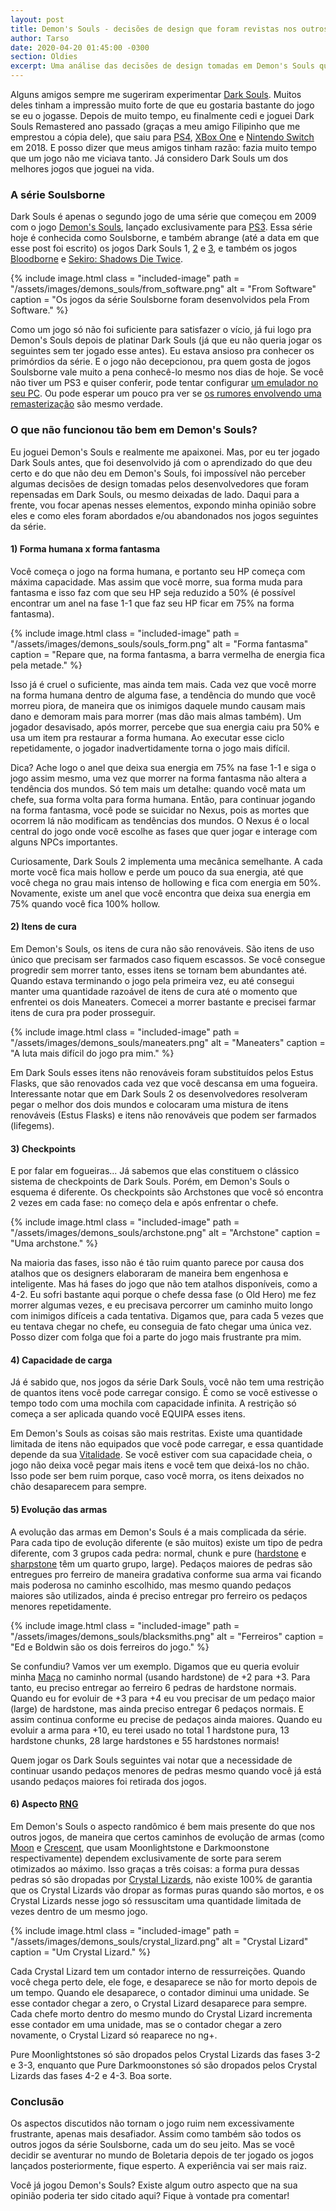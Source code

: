 ```yaml
---
layout: post
title: Demon's Souls - decisões de design que foram revistas nos outros jogos da série Soulsborne
author: Tarso
date: 2020-04-20 01:45:00 -0300
section: Oldies
excerpt: Uma análise das decisões de design tomadas em Demon's Souls que não se repetiram nos jogos seguintes da série Soulsborne.
---
```

Alguns amigos sempre me sugeriram experimentar [Dark Souls](https://pt.wikipedia.org/wiki/Dark_Souls). Muitos deles tinham a impressão muito forte de que eu gostaria bastante do jogo se eu o jogasse. Depois de muito tempo, eu finalmente cedi e joguei Dark Souls Remastered ano passado (graças a meu amigo Filipinho que me emprestou a cópia dele), que saiu para [PS4](https://pt.wikipedia.org/wiki/PlayStation_4), [XBox One](https://pt.wikipedia.org/wiki/Xbox_One) e [Nintendo Switch](https://pt.wikipedia.org/wiki/Nintendo_Switch) em 2018. E posso dizer que meus amigos tinham razão: fazia muito tempo que um jogo não me viciava tanto. Já considero Dark Souls um dos melhores jogos que joguei na vida.

### A série Soulsborne

Dark Souls é apenas o segundo jogo de uma série que começou em 2009 com o jogo [Demon's Souls](https://pt.wikipedia.org/wiki/Demon%27s_Souls), lançado exclusivamente para [PS3](https://pt.wikipedia.org/wiki/PlayStation_3). Essa série hoje é conhecida como Soulsborne, e também abrange (até a data em que esse post foi escrito) os jogos Dark Souls 1, [2](https://pt.wikipedia.org/wiki/Dark_Souls_II) e [3](https://pt.wikipedia.org/wiki/Dark_Souls_III), e também os jogos [Bloodborne](https://pt.wikipedia.org/wiki/Bloodborne) e [Sekiro: Shadows Die Twice](https://pt.wikipedia.org/wiki/Sekiro:_Shadows_Die_Twice).

{%
  include image.html
  class = "included-image"
  path = "/assets/images/demons_souls/from_software.png"
  alt = "From Software"
  caption = "Os jogos da série Soulsborne foram desenvolvidos pela From Software."
%}

Como um jogo só não foi suficiente para satisfazer o vício, já fui logo pra Demon's Souls depois de platinar Dark Souls (já que eu não queria jogar os seguintes sem ter jogado esse antes). Eu estava ansioso pra conhecer os primórdios da série. E o jogo não decepcionou, pra quem gosta de jogos Soulsborne vale muito a pena conhecê-lo mesmo nos dias de hoje. Se você não tiver um PS3 e quiser conferir, pode tentar configurar [um emulador no seu PC](https://www.reddit.com/r/demonssouls/comments/8ejkbx/guide_for_setting_up_demon_souls_on_a_ps3_emulator/). Ou pode esperar um pouco pra ver se [os rumores envolvendo uma remasterização](https://www.comboinfinito.com.br/principal/demons-souls-recebera-versao-remaster-para-o-ps4-indica-rumor/) são mesmo verdade.

### O que não funcionou tão bem em Demon's Souls?

Eu joguei Demon's Souls e realmente me apaixonei. Mas, por eu ter jogado Dark Souls antes, que foi desenvolvido já com o aprendizado do que deu certo e do que não deu em Demon's Souls, foi impossível não perceber algumas decisões de design tomadas pelos desenvolvedores que foram repensadas em Dark Souls, ou mesmo deixadas de lado. Daqui para a frente, vou focar apenas nesses elementos, expondo minha opinião sobre eles e como eles foram abordados e/ou abandonados nos jogos seguintes da série.

#### 1) Forma humana x forma fantasma

Você começa o jogo na forma humana, e portanto seu HP começa com máxima capacidade. Mas assim que você morre, sua forma muda para fantasma e isso faz com que seu HP seja reduzido a 50% (é possível encontrar um anel na fase 1-1 que faz seu HP ficar em 75% na forma fantasma).

{%
  include image.html
  class = "included-image"
  path = "/assets/images/demons_souls/souls_form.png"
  alt = "Forma fantasma"
  caption = "Repare que, na forma fantasma, a barra vermelha de energia fica pela metade."
%}

Isso já é cruel o suficiente, mas ainda tem mais. Cada vez que você morre na forma humana dentro de alguma fase, a tendência do mundo que você morreu piora, de maneira que os inimigos daquele mundo causam mais dano e demoram mais para morrer (mas dão mais almas também). Um jogador desavisado, após morrer, percebe que sua energia caiu pra 50% e usa um item pra restaurar a forma humana. Ao executar esse ciclo repetidamente, o jogador inadvertidamente torna o jogo mais difícil.

Dica? Ache logo o anel que deixa sua energia em 75% na fase 1-1 e siga o jogo assim mesmo, uma vez que morrer na forma fantasma não altera a tendência dos mundos. Só tem mais um detalhe: quando você mata um chefe, sua forma volta para forma humana. Então, para continuar jogando na forma fantasma, você pode se suicidar no Nexus, pois as mortes que ocorrem lá não modificam as tendências dos mundos. O Nexus é o local central do jogo onde você escolhe as fases que quer jogar e interage com alguns NPCs importantes.

Curiosamente, Dark Souls 2 implementa uma mecânica semelhante. A cada morte você fica mais hollow e perde um pouco da sua energia, até que você chega no grau mais intenso de hollowing e fica com energia em 50%. Novamente, existe um anel que você encontra que deixa sua energia em 75% quando você fica 100% hollow.

#### 2) Itens de cura

Em Demon's Souls, os itens de cura não são renováveis. São itens de uso único que precisam ser farmados caso fiquem escassos. Se você consegue progredir sem morrer tanto, esses itens se tornam bem abundantes até. Quando estava terminando o jogo pela primeira vez, eu até consegui manter uma quantidade razoável de itens de cura até o momento que enfrentei os dois Maneaters. Comecei a morrer bastante e precisei farmar itens de cura pra poder prosseguir.

{%
  include image.html
  class = "included-image"
  path = "/assets/images/demons_souls/maneaters.png"
  alt = "Maneaters"
  caption = "A luta mais difícil do jogo pra mim."
%}

Em Dark Souls esses itens não renováveis foram substituídos pelos Estus Flasks, que são renovados cada vez que você descansa em uma fogueira. Interessante notar que em Dark Souls 2 os desenvolvedores resolveram pegar o melhor dos dois mundos e colocaram uma mistura de itens renováveis (Estus Flasks) e itens não renováveis que podem ser farmados (lifegems).

#### 3) Checkpoints

E por falar em fogueiras... Já sabemos que elas constituem o clássico sistema de checkpoints de Dark Souls. Porém, em Demon's Souls o esquema é diferente. Os checkpoints são Archstones que você só encontra 2 vezes em cada fase: no começo dela e após enfrentar o chefe.

{%
  include image.html
  class = "included-image"
  path = "/assets/images/demons_souls/archstone.png"
  alt = "Archstone"
  caption = "Uma archstone."
%}

Na maioria das fases, isso não é tão ruim quanto parece por causa dos atalhos que os designers elaboraram de maneira bem engenhosa e inteligente. Mas há fases do jogo que não tem atalhos disponíveis, como a 4-2. Eu sofri bastante aqui porque o chefe dessa fase (o Old Hero) me fez morrer algumas vezes, e eu precisava percorrer um caminho muito longo com inimigos difíceis a cada tentativa. Digamos que, para cada 5 vezes que eu tentava chegar no chefe, eu conseguia de fato chegar uma única vez. Posso dizer com folga que foi a parte do jogo mais frustrante pra mim.

#### 4) Capacidade de carga

Já é sabido que, nos jogos da série Dark Souls, você não tem uma restrição de quantos itens você pode carregar consigo. É como se você estivesse o tempo todo com uma mochila com capacidade infinita. A restrição só começa a ser aplicada quando você EQUIPA esses itens.

Em Demon's Souls as coisas são mais restritas. Existe uma quantidade limitada de itens não equipados que você pode carregar, e essa quantidade depende da sua [Vitalidade](http://demonssouls.wikidot.com/stat-vitality). Se você estiver com sua capacidade cheia, o jogo não deixa você pegar mais itens e você tem que deixá-los no chão. Isso pode ser bem ruim porque, caso você morra, os itens deixados no chão desaparecem para sempre.

#### 5) Evolução das armas

A evolução das armas em Demon's Souls é a mais complicada da série. Para cada tipo de evolução diferente (e são muitos) existe um tipo de pedra diferente, com 3 grupos cada pedra: normal, chunk e pure ([hardstone](http://demonssouls.wikidot.com/upgrade-no-hard) e [sharpstone](http://demonssouls.wikidot.com/upgrade-no-sharp) têm um quarto grupo, large). Pedaços maiores de pedras são entregues pro ferreiro de maneira gradativa conforme sua arma vai ficando mais poderosa no caminho escolhido, mas mesmo quando pedaços maiores são utilizados, ainda é preciso entregar pro ferreiro os pedaços menores repetidamente.

{%
  include image.html
  class = "included-image"
  path = "/assets/images/demons_souls/blacksmiths.png"
  alt = "Ferreiros"
  caption = "Ed e Boldwin são os dois ferreiros do jogo."
%}

Se confundiu? Vamos ver um exemplo. Digamos que eu queria evoluir minha [Maça](http://demonssouls.wikidot.com/mace) no caminho normal (usando hardstone) de +2 para +3. Para tanto, eu preciso entregar ao ferreiro 6 pedras de hardstone normais. Quando eu for evoluir de +3 para +4 eu vou precisar de um pedaço maior (large) de hardstone, mas ainda preciso entregar 6 pedaços normais. E assim continua conforme eu precise de pedaços ainda maiores. Quando eu evoluir a arma para +10, eu terei usado no total 1 hardstone pura, 13 hardstone chunks, 28 large hardstones e 55 hardstones normais!

Quem jogar os Dark Souls seguintes vai notar que a necessidade de continuar usando pedaços menores de pedras mesmo quando você já está usando pedaços maiores foi retirada dos jogos.

#### 6) Aspecto [RNG](https://pt.wikipedia.org/wiki/Gerador_de_n%C3%BAmeros_aleat%C3%B3rios)

Em Demon's Souls o aspecto randômico é bem mais presente do que nos outros jogos, de maneira que certos caminhos de evolução de armas (como [Moon](http://demonssouls.wikidot.com/upgrade-moon) e [Crescent](http://demonssouls.wikidot.com/upgrade-crescent), que usam Moonlightstone e Darkmoonstone respectivamente) dependem exclusivamente de sorte para serem otimizados ao máximo. Isso graças a três coisas: a forma pura dessas pedras só são dropadas por [Crystal Lizards](http://demonssouls.wikidot.com/crystal-lizards), não existe 100% de garantia que os Crystal Lizards vão dropar as formas puras quando são mortos, e os Crystal Lizards nesse jogo só ressuscitam uma quantidade limitada de vezes dentro de um mesmo jogo.

{%
  include image.html
  class = "included-image"
  path = "/assets/images/demons_souls/crystal_lizard.png"
  alt = "Crystal Lizard"
  caption = "Um Crystal Lizard."
%}

Cada Crystal Lizard tem um contador interno de ressurreições. Quando você chega perto dele, ele foge, e desaparece se não for morto depois de um tempo. Quando ele desaparece, o contador diminui uma unidade. Se esse contador chegar a zero, o Crystal Lizard desaparece para sempre. Cada chefe morto dentro do mesmo mundo do Crystal Lizard incrementa esse contador em uma unidade, mas se o contador chegar a zero novamente, o Crystal Lizard só reaparece no ng+.

Pure Moonlightstones só são dropados pelos Crystal Lizards das fases 3-2 e 3-3, enquanto que Pure Darkmoonstones só são dropados pelos Crystal Lizards das fases 4-2 e 4-3. Boa sorte.

### Conclusão

Os aspectos discutidos não tornam o jogo ruim nem excessivamente frustrante, apenas mais desafiador. Assim como também são todos os outros jogos da série Soulsborne, cada um do seu jeito. Mas se você decidir se aventurar no mundo de Boletaria depois de ter jogado os jogos lançados posteriormente, fique esperto. A experiência vai ser mais raiz.

Você já jogou Demon's Souls? Existe algum outro aspecto que na sua opinião poderia ter sido citado aqui? Fique à vontade pra comentar!